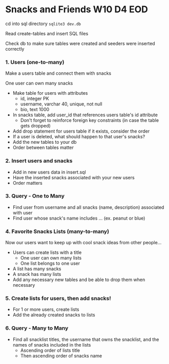 # Snacks and Friends W10 D4 EOD
cd into sql directory
`sqlite3 dev.db`

Read create-tables and insert SQL files

Check db to make sure tables were created and seeders were inserted correctly

### 1. Users (one-to-many)
Make a users table and connect them with snacks

One user can own many snacks

- Make table for users with attributes
    - id, integer PK
    - username, varchar 40, unique, not null
    - bio, text 1000
- In snacks table, add user_id that references users table's id attribute
    - Don't forget to reinforce foreign key constraints (in case the table gets dropped)
- Add drop statement for users table if it exists, consider the order
- If a user is deleted, what should happen to that user's snacks?
- Add the new tables to your db
- Order between tables matter


### 2. Insert users and snacks
- Add in new users data in insert.sql
- Have the inserted snacks associated with your new users
- Order matters


### 3. Query - One to Many
- Find user from username and all snacks (name, description) associated with user
- Find user whose snack's name includes ... (ex. peanut or blue)


### 4. Favorite Snacks Lists (many-to-many)
Now our users want to keep up with cool snack ideas from other people...

- Users can create lists with a title
    - One user can own many lists
    - One list belongs to one user
- A list has many snacks
- A snack has many lists
- Add any necessary new tables and be able to drop them when necessary


### 5. Create lists for users, then add snacks!
- For 1 or more users, create lists
- Add the already created snacks to lists


### 6. Query - Many to Many
- Find all snacklist titles, the username that owns the snacklist, and the names of snacks included in the lists
    - Ascending order of lists title
    - Then ascending order of snacks name
